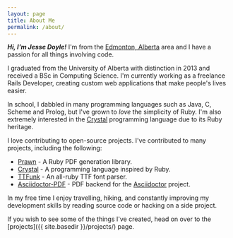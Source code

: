 ```yaml
---
layout: page
title: About Me
permalink: /about/
---
```


_**Hi, I'm Jesse Doyle!**_ I'm from the [Edmonton, Alberta](https://en.wikipedia.org/wiki/Edmonton) area and I have a passion for all things involving code.

I graduated from the University of Alberta with distinction in 2013 and received a BSc in Computing Science. I'm currently working as a freelance Rails Developer, creating custom web applications that make people's lives easier.

In school, I dabbled in many programming languages such as Java, C, Scheme and Prolog, but I've grown to *love* the simplicity of Ruby. I'm also extremely interested in the [Crystal](http://crystal-lang.org) programming language due to its Ruby heritage.

I love contributing to open-source projects. I've contributed to many projects, including the following:

* [Prawn](https://github.com/prawnpdf/prawn) - A Ruby PDF generation library.
* [Crystal](https://github.com/manastech/crystal) - A programming language inspired by Ruby.
* [TTFunk](https://github.com/prawnpdf/ttfunk) - An all-ruby TTF font parser.
* [Asciidoctor-PDF](https://github.com/asciidoctor/asciidoctor-pdf) - PDF backend for the [Asciidoctor](http://asciidoctor.org) project.

In my free time I enjoy travelling, hiking, and constantly improving my development skills by reading source code or hacking on a side project.

If you wish to see some of the things I've created, head on over to the [projects]({{ site.basedir }}/projects/) page.